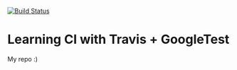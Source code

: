 [![Build Status](https://travis-ci.org/guthriejd1/hello_ci.svg?branch=master)](https://travis-ci.org/guthriejd1/hello_ci)
# Learning CI with Travis + GoogleTest
My repo :)
